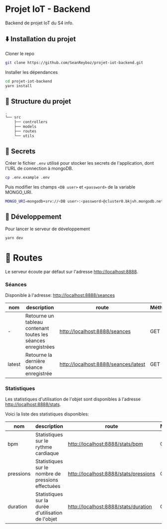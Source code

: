 # Projet IoT - Backend

Backend de projet IoT du S4 info.

## ⬇️ Installation du projet

Cloner le repo

```bash
git clone https://github.com/SeanReyboz/projet-iot-backend.git
```

Installer les dépendances

```bash
cd projet-iot-backend
yarn install
```

## 🌳 Structure du projet

```bash
.
└── src
    ├── controllers
    ├── models
    ├── routes
    └── utils
```

## 🔑 Secrets

Créer le fichier `.env` utilisé pour stocker les secrets de l'application, dont l'URL de connection à mongoDB.

```bash
cp .env.example .env
```

Puis modifier les champs `<DB user>` et `<password>` de la variable MONGO_URI.

```bash
MONGO_URI=mongodb+srv://<DB user>:<password>@cluster0.bkjvh.mongodb.net/projetIOTDatabase?retryWrites=true&w=majority
```

## 🚧 Développement

Pour lancer le serveur de développement

```bash
yarn dev
```

# 🚗 Routes

Le serveur écoute par défaut sur l'adresse <a href="http://localhost:8888" target="_blank">http://localhost:8888</a>.

### Séances

Disponible à l'adresse: <a href="http://localhost:8888/seances" target="_blank">http://localhost:8888/seances</a>

| nom    | description                                                   | route                                                                                                   | Méthode |
| ------ | ------------------------------------------------------------- | ------------------------------------------------------------------------------------------------------- | ------- |
| -      | Retourne un tableau contenant toutes les séances enregistrées | <a href="http://localhost:8888/seances" target="_blank">http://localhost:8888/seances</a>               | GET     |
| latest | Retourne la dernière séance enregistrée                       | <a href="http://localhost:8888/seances/latest" target="_blank">http://localhost:8888/seances/latest</a> | GET     |

### Statistiques

Les statistiques d'utilisation de l'objet sont disponibles à l'adresse <a href="http://localhost:8888/stats" target="_blank">http://localhost:8888/stats</a>.

Voici la liste des statistiques disponibles:

| nom       | description                                        | route                                                                                                     | Méthode |
| --------- | -------------------------------------------------- | --------------------------------------------------------------------------------------------------------- | ------- |
| bpm       | Statistiques sur le rythme cardiaque               | <a href="http://localhost:8888/stats/bpm" target="_blank">http://localhost:8888/stats/bpm</a>             | GET     |
| pressions | Statistiques sur le nombre de pressions effectuées | <a href="http://localhost:8888/stats/pressions" target="_blank">http://localhost:8888/stats/pressions</a> | GET     |
| duration  | Statistiques sur la durée d'utilisation de l'objet | <a href="http://localhost:8888/stats/duration" target="_blank">http://localhost:8888/stats/duration</a>   | GET     |
